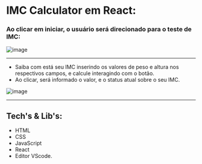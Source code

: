 # IMC Calculator em React:

### Ao clicar em iniciar, o usuário será direcionado para o teste de IMC:

![image](https://user-images.githubusercontent.com/100312812/219730854-1d402208-0689-4fab-88b4-1eb41afccb88.png)

<hr>

-   Saiba com está seu IMC inserindo os valores de peso e altura nos respectivos campos, e calcule interagindo com o botão.
-   Ao clicar, será informado o valor, e o status atual sobre o seu IMC.

![image](https://user-images.githubusercontent.com/100312812/219798580-604b9ed2-e457-48c5-89d7-e222b3ee5aaa.png)

<hr>

## Tech's & Lib's:

-   HTML
-   CSS
-   JavaScript
-   React
-   Editor VScode.
